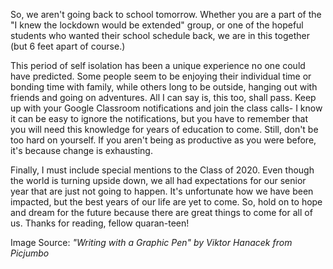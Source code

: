 

So, we aren't going back to school tomorrow. Whether you are a part of
the \"I knew the lockdown would be extended\" group, or one of the
hopeful students who wanted their school schedule back, we are in this
together (but 6 feet apart of course.) 

This period of self isolation has been a unique experience no one could
have predicted. Some people seem to be enjoying their individual time or
bonding time with family, while others long to be outside, hanging out
with friends and going on adventures. All I can say is, this too, shall
pass. Keep up with your Google Classroom notifications and join the
class calls- I know it can be easy to ignore the notifications, but you
have to remember that you will need this knowledge for years of
education to come. Still, don\'t be too hard on yourself. If you aren\'t
being as productive as you were before, it's because change is
exhausting. 

Finally, I must include special mentions to the Class of 2020. Even
though the world is turning upside down, we all had expectations for our
senior year that are just not going to happen. It\'s unfortunate how we
have been impacted, but the best years of our life are yet to come. So,
hold on to hope and dream for the future because there are great things
to come for all of us. Thanks for reading, fellow quaran-teen! 

Image Source: *"Writing with a Graphic Pen" by Viktor Hanacek from
Picjumbo*
